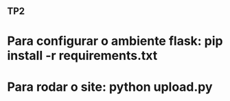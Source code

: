 ## TP2
# Para configurar o ambiente flask: pip install -r requirements.txt
# Para rodar o site: python upload.py
